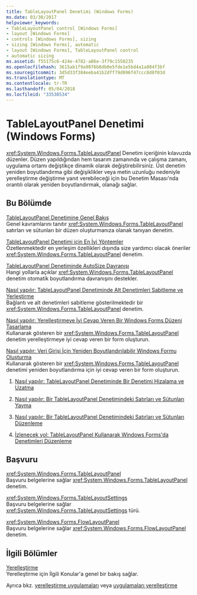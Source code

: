 ```yaml
---
title: TableLayoutPanel Denetimi (Windows Forms)
ms.date: 03/30/2017
helpviewer_keywords:
- TableLayoutPanel control [Windows Forms]
- layout [Windows Forms]
- controls [Windows Forms], sizing
- sizing [Windows Forms], automatic
- layout [Windows Forms], TableLayoutPanel control
- automatic sizing
ms.assetid: f55175c6-424e-4782-a86e-3f79c1550235
ms.openlocfilehash: 3615ab1f9a9076b8db0e5fde1e5bd4a1a804f3bf
ms.sourcegitcommit: 3d5d33f384eeba41b2dff79d096f47ccc8d8f03d
ms.translationtype: MT
ms.contentlocale: tr-TR
ms.lasthandoff: 05/04/2018
ms.locfileid: "33538534"
---
```

# <a name="tablelayoutpanel-control-windows-forms"></a>TableLayoutPanel Denetimi (Windows Forms)
<xref:System.Windows.Forms.TableLayoutPanel> Denetim içeriğinin kılavuzda düzenler. Düzen yapıldığından hem tasarım zamanında ve çalışma zamanı, uygulama ortamı değiştikçe dinamik olarak değiştirebilirsiniz. Üst denetim yeniden boyutlandırma gibi değişiklikler veya metin uzunluğu nedeniyle yerelleştirme değiştirme yanıt verebileceği için bu Denetim Masası'nda orantılı olarak yeniden boyutlandırmak, olanağı sağlar.  
  
## <a name="in-this-section"></a>Bu Bölümde  
 [TableLayoutPanel Denetimine Genel Bakış](../../../../docs/framework/winforms/controls/tablelayoutpanel-control-overview.md)  
 Genel kavramlarını tanıtır <xref:System.Windows.Forms.TableLayoutPanel> satırları ve sütunları bir düzen oluşturmanıza olanak tanıyan denetim.  
  
 [TableLayoutPanel Denetimi için En İyi Yöntemler](../../../../docs/framework/winforms/controls/best-practices-for-the-tablelayoutpanel-control.md)  
 Özetlenmektedir en yerleşim özellikleri dışında size yardımcı olacak öneriler <xref:System.Windows.Forms.TableLayoutPanel> denetim.  
  
 [TableLayoutPanel Denetiminde AutoSize Davranışı](../../../../docs/framework/winforms/controls/autosize-behavior-in-the-tablelayoutpanel-control.md)  
 Hangi yollarla açıklar <xref:System.Windows.Forms.TableLayoutPanel> denetim otomatik boyutlandırma davranışını destekler.  
  
 [Nasıl yapılır: TableLayoutPanel Denetiminde Alt Denetimleri Sabitleme ve Yerleştirme](../../../../docs/framework/winforms/controls/how-to-anchor-and-dock-child-controls-in-a-tablelayoutpanel-control.md)  
 Bağlantı ve alt denetimleri sabitleme gösterilmektedir bir <xref:System.Windows.Forms.TableLayoutPanel> denetim.  
  
 [Nasıl yapılır: Yerelleştirmeye İyi Cevap Veren Bir Windows Forms Düzeni Tasarlama](../../../../docs/framework/winforms/controls/how-to-design-a-windows-forms-layout-that-responds-well-to-localization.md)  
 Kullanarak gösteren bir <xref:System.Windows.Forms.TableLayoutPanel> denetim yerelleştirmeye iyi cevap veren bir form oluşturun.  
  
 [Nasıl yapılır: Veri Girişi İçin Yeniden Boyutlandırılabilir Windows Formu Oluşturma](../../../../docs/framework/winforms/controls/how-to-create-a-resizable-windows-form-for-data-entry.md)  
 Kullanarak gösteren bir <xref:System.Windows.Forms.TableLayoutPanel> denetimi yeniden boyutlandırma için iyi cevap veren bir form oluşturun.  
  
1.  [Nasıl yapılır: TableLayoutPanel Denetiminde Bir Denetimi Hizalama ve Uzatma](http://msdn.microsoft.com/library/ms171688\(v=vs.110\))  
  
2.  [Nasıl yapılır: Bir TableLayoutPanel Denetimindeki Satırları ve Sütunları Yayma](http://msdn.microsoft.com/library/ms171687\(v=vs.110\))  
  
3.  [Nasıl yapılır: Bir TableLayoutPanel Denetimindeki Satırları ve Sütunları Düzenleme](http://msdn.microsoft.com/library/ms171686\(v=vs.110\))  
  
4.  [İzlenecek yol: TableLayoutPanel Kullanarak Windows Forms'da Denetimleri Düzenleme](http://msdn.microsoft.com/library/w4yc3e8c\(v=vs.110\))  
  
## <a name="reference"></a>Başvuru  
 <xref:System.Windows.Forms.TableLayoutPanel>  
 Başvuru belgelerine sağlar <xref:System.Windows.Forms.TableLayoutPanel> denetim.  
  
 <xref:System.Windows.Forms.TableLayoutSettings>  
 Başvuru belgelerine sağlar <xref:System.Windows.Forms.TableLayoutSettings> türü.  
  
 <xref:System.Windows.Forms.FlowLayoutPanel>  
 Başvuru belgelerine sağlar <xref:System.Windows.Forms.FlowLayoutPanel> denetim.  
  
## <a name="related-sections"></a>İlgili Bölümler  
 [Yerelleştirme](../../../../docs/standard/globalization-localization/localization.md)  
 Yerelleştirme için İlgili Konular'a genel bir bakış sağlar.  
  
 Ayrıca bkz. [yerelleştirme uygulamaları](http://msdn.microsoft.com/library/z68135h5\(v=vs.110\)) veya [uygulamaları yerelleştirme](http://msdn.microsoft.com/library/z68135h5\(v=vs.120\))
